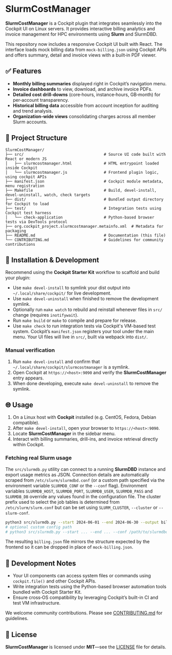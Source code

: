 # SlurmCostManager

**SlurmCostManager** is a Cockpit plugin that integrates seamlessly into the Cockpit UI on Linux servers. It provides interactive billing analytics and invoice management for HPC environments using **Slurm** and SlurmDBD.

This repository now includes a responsive Cockpit UI built with React.  The interface loads mock billing data from `mock-billing.json` using Cockpit APIs and offers summary, detail and invoice views with a built‑in PDF viewer.

## ✅ Features

- **Monthly billing summaries** displayed right in Cockpit’s navigation menu.
- **Invoice dashboards** to view, download, and archive invoice PDFs.
- **Detailed cost drill-downs** (core‑hours, instance‑hours, GB‑month) for per‑account transparency.
- **Historical billing data** accessible from account inception for auditing and trend analysis.
- **Organization-wide views** consolidating charges across all member Slurm accounts.


## 📁 Project Structure

```text
SlurmCostManager/
├── src/                                   # Source UI code built with React or modern JS
│   ├── slurmcostmanager.html              # HTML entrypoint loaded inside Cockpit
│   └── slurmcostmanager.js                # Frontend plugin logic, using cockpit APIs
├── manifest.json                          # Cockpit module metadata, menu registration
├── Makefile                               # Build, devel-install, devel-uninstall, watch, check targets
├── dist/                                  # Bundled output directory for Cockpit to load
├── test/                                  # Integration tests using Cockpit test harness
│   └── check-application                  # Python-based browser tests via DevTools protocol
├── org.cockpit_project.slurmcostmanager.metainfo.xml  # Metadata for packaging
├── README.md                              # Documentation (this file)
└── CONTRIBUTING.md                        # Guidelines for community contributions
```

## 🧰 Installation & Development

Recommend using the **Cockpit Starter Kit** workflow to scaffold and build your plugin:

- Use `make devel-install` to symlink your dist output into `~/.local/share/cockpit/` for live development.
- Use `make devel-uninstall` when finished to remove the development symlink.
- Optionally run `make watch` to rebuild and reinstall whenever files in `src/` change (requires `inotifywait`).
- Run `make build` or `make` to compile and prepare for release.
- Use `make check` to run integration tests via Cockpit's VM-based test system.
Cockpit’s `manifest.json` registers your tool under the main menu. Your UI files will live in `src/`, built via webpack into `dist/`.

### Manual verification

1. Run `make devel-install` and confirm that `~/.local/share/cockpit/slurmcostmanager` is a symlink.
2. Open Cockpit at `https://<host>:9090` and verify the **SlurmCostManager** entry appears.
3. When done developing, execute `make devel-uninstall` to remove the symlink.

## 🌐 Usage

1. On a Linux host with **Cockpit** installed (e.g. CentOS, Fedora, Debian compatible).
2. After `make devel-install`, open your browser to `https://<host>:9090`.
3. Locate **SlurmCostManager** in the sidebar menu.
4. Interact with billing summaries, drill-ins, and invoice retrieval directly within Cockpit.

### Fetching real Slurm usage

The `src/slurmdb.py` utility can connect to a running **SlurmDBD** instance and
export usage metrics as JSON. Connection details are automatically scraped from
`/etc/slurm/slurmdbd.conf` (or a custom path specified via the environment
variable `SLURMDB_CONF` or the `--conf` flag). Environment variables
`SLURMDB_HOST`, `SLURMDB_PORT`, `SLURMDB_USER`, `SLURMDB_PASS` and `SLURMDB_DB`
override any values found in the configuration file. The cluster prefix used to
select the job tables is determined from `/etc/slurm/slurm.conf` but can be set
using `SLURM_CLUSTER`, `--cluster` or `--slurm-conf`.

```bash
python3 src/slurmdb.py --start 2024-06-01 --end 2024-06-30 --output billing.json
# optional custom config path
# python3 src/slurmdb.py --start ... --end ... --conf /path/to/slurmdbd.conf --cluster localcluster
```

The resulting `billing.json` file mirrors the structure expected by the
frontend so it can be dropped in place of `mock-billing.json`.

## 📝 Development Notes

- Your UI components can access system files or commands using `cockpit.file()` and other Cockpit APIs.
- Write integration tests using the Python-based browser automation tools bundled with Cockpit Starter Kit.
- Ensure cross‑OS compatibility by leveraging Cockpit’s built-in CI and test VM infrastructure.

We welcome community contributions. Please see [CONTRIBUTING.md](CONTRIBUTING.md) for guidelines.

## 📄 License

**SlurmCostManager** is licensed under **MIT**—see the [LICENSE](LICENSE) file for details.
